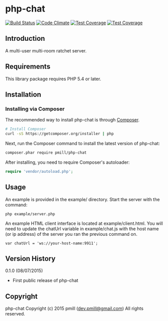 php-chat
============

[![Build Status](https://secure.travis-ci.org/pmill/php-chat.svg?branch=master)](http://travis-ci.org/pmill/php-chat) [![Code Climate](https://codeclimate.com/github/pmill/php-chat/badges/gpa.svg)](https://codeclimate.com/github/pmill/php-chat) [![Test Coverage](https://codeclimate.com/github/pmill/php-chat/badges/coverage.svg)](https://codeclimate.com/github/pmill/php-chat/coverage) [![Test Coverage](https://scrutinizer-ci.com/g/pmill/php-chat/badges/quality-score.png?b=master)](https://scrutinizer-ci.com/g/pmill/php-chat/)

Introduction
------------

A multi-user multi-room ratchet server.

Requirements
------------

This library package requires PHP 5.4 or later.

Installation
------------

### Installing via Composer

The recommended way to install php-chat is through
[Composer](http://getcomposer.org).

```bash
# Install Composer
curl -sS https://getcomposer.org/installer | php
```

Next, run the Composer command to install the latest version of php-chat:

```bash
composer.phar require pmill/php-chat
```

After installing, you need to require Composer's autoloader:

```php
require 'vendor/autoload.php';
```

Usage
-----

An example is provided in the example/ directory. Start the server with the command:

    php example/server.php

An example HTML client interface is located at example/client.html. You will need to update the chatUrl variable in 
example/chat.js with the host name (or ip address) of the server you ran the previous command on.
 
    var chatUrl = 'ws://your-host-name:9911';

Version History
---------------

0.1.0 (08/07/2015)

*   First public release of php-chat


Copyright
---------

php-chat
Copyright (c) 2015 pmill (dev.pmill@gmail.com) 
All rights reserved.
